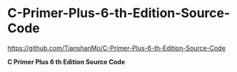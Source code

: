 
# C-Primer-Plus-6-th-Edition-Source-Code

https://github.com/TianshanMo/C-Primer-Plus-6-th-Edition-Source-Code<br>

**C Primer Plus 6 th Edition Source Code<br>**